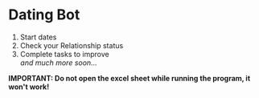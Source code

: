 # Dating Bot
1. Start dates
2. Check your Relationship status
3. Complete tasks to improve<br>*and much more soon...*

**IMPORTANT: Do not open the excel sheet while running the program, it won't work!**
